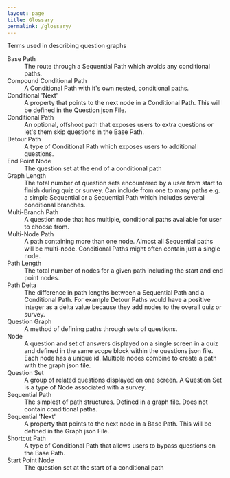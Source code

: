 ```yaml
---
layout: page
title: Glossary
permalink: /glossary/
---
```


<p>Terms used in describing question graphs</p>

<dl>
  <dt>Base Path</dt>
  <dd>
    The route through a Sequential Path which avoids any conditional paths.
  </dd>

  <dt>Compound Conditional Path</dt>
  <dd>
    A Conditional Path with it's own nested, conditional paths.
  </dd>

  <dt>Conditional 'Next'</dt>
  <dd>
    A property that points to the next node in a Conditional Path. This will be defined in the Question json File.
  </dd>

  <dt>Conditional Path</dt>
  <dd>
    An optional, offshoot path that exposes users to extra questions or let's them skip questions in the Base Path.
  </dd>

  <dt>Detour Path</dt>
  <dd>
    A type of Conditional Path which exposes users to additional questions.
  </dd>

  <dt>End Point Node</dt>
  <dd>
    The question set at the end of a conditional path
  </dd>

  <dt>Graph Length</dt>
  <dd>
    The total number of question sets encountered by a user from start to finish during quiz or survey. Can include from one to many paths e.g. a simple Sequential or a Sequential Path which includes several conditional branches.
  </dd>

  <dt>Multi-Branch Path</dt>
  <dd>
    A question node that has multiple, conditional paths available for user to choose from.
  </dd>

  <dt>Multi-Node Path</dt>
  <dd>
    A path containing more than one node. Almost all Sequential paths will be multi-node. Conditional Paths might often contain just a single node.
  </dd>

  <dt>Path Length</dt>
  <dd>
    The total number of nodes for a given path including the start and end point nodes.
  </dd>

  <dt>Path Delta</dt>
  <dd>
    The difference in path lengths between a Sequential Path and a Conditional Path. For example Detour Paths would have a positive integer as a delta value because they add nodes to the overall quiz or survey.
  </dd>

  <dt>Question Graph</dt>
  <dd>
    A method of defining paths through sets of questions.
  </dd>

  <dt>Node</dt>
  <dd>
  A question and set of answers displayed on a single screen in a quiz and defined in the same scope block within the questions json file. Each node has a unique id. Multiple nodes combine to create a path with the graph json file.
  </dd>

  <dt>Question Set</dt>
  <dd>
    A group of related questions displayed on one screen. A Question Set is a type of Node associated with a survey.
  </dd>

  <dt>Sequential Path</dt>
  <dd>
    The simplest of path structures. Defined in a graph file. Does not contain conditional paths.
  </dd>

  <dt>Sequential 'Next'</dt>
  <dd>
    A property that points to the next node in a Base Path. This will be defined in the Graph json File.
  </dd>

  <dt>Shortcut Path</dt>
  <dd>
    A type of Conditional Path that allows users to bypass questions on the Base Path.
  </dd>

  <dt>Start Point Node</dt>
  <dd>
    The question set at the start of a conditional path
  </dd>

</dl>
